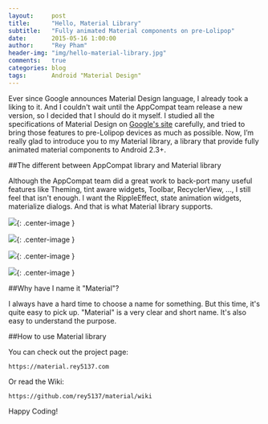 ```yaml
---
layout:     post
title:      "Hello, Material Library"
subtitle:   "Fully animated Material components on pre-Lolipop"
date:       2015-05-16 1:00:00
author:     "Rey Pham"
header-img: "img/hello-material-library.jpg"
comments: 	true
categories: blog 
tags:		Android "Material Design"
---
```


Ever since Google announces Material Design language, I already took a liking to it. And I couldn't wait until the AppCompat team release a new version, so I decided that I should do it myself. I studied all the specifications of Material Design on [Google's site](http://www.google.com/design/spec/material-design/introduction.html) carefully, and tried to bring those features to pre-Lolipop devices as much as possible. Now, I’m really glad to introduce you to my Material library, a library that provide fully animated material components to Android 2.3+.

##The different between AppCompat library and Material library

Although the AppCompat team did a great work to back-port many useful features like Theming, tint aware widgets, Toolbar, RecyclerView, ..., I still feel that isn't enough. I want the RippleEffect, state animation widgets, materialize dialogs. And that is what Material library supports.

![](https://github.com/rey5137/Material/raw/master/image/progress_circular_indeterminate.gif){: .center-image }

![](https://github.com/rey5137/Material/raw/master/image/fab_line.gif){: .center-image }   

![](https://github.com/rey5137/Material/raw/master/image/cb.gif){: .center-image }

![](https://github.com/rey5137/Material/raw/master/image/slider_discrete.gif){: .center-image }


##Why have I name it "Material"?

I always have a hard time to choose a name for something. But this time, it's quite easy to pick up. "Material" is a very clear and short name. It's also easy to understand the purpose.

##How to use Material library

You can check out the project page:

    https://material.rey5137.com
	
Or read the Wiki:

    https://github.com/rey5137/material/wiki
	
Happy Coding!
